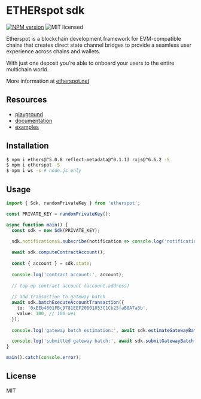 # ETHERspot sdk

[![NPM version][npm-image]][npm-url]
![MIT licensed][license-image]

Etherspot is a blockchain development framework for EVM-compatible chains that creates direct state channel bridges to provide a seamless user experience across chains and wallets.

With just one deposit you’re able to onboard your users to the entire multichain world.

More information at [etherspot.net](https://www.etherspot.net/)

## Resources

* [playground](https://try.etherspot.dev)
* [documentation](https://docs.etherspot.dev)
* [examples](https://github.com/etherspot/etherspot-sdk/tree/develop/examples)

## Installation

```bash
$ npm i ethers@^5.0.8 reflect-metadata@^0.1.13 rxjs@^6.6.2 -S
$ npm i etherspot -S
$ npm i ws -s # node.js only
```

## Usage

```typescript
import { Sdk, randomPrivateKey } from 'etherspot';

const PRIVATE_KEY = randomPrivateKey();

async function main() {
  const sdk = new Sdk(PRIVATE_KEY);

  sdk.notifications$.subscribe(notification => console.log('notification:', notification));
  
  await sdk.computeContractAccount();
  
  const { account } = sdk.state;
  
  console.log('contract account:', account);
  
  // top-up contract account (account.address)
  
  // add transaction to gateway batch
  await sdk.batchExecuteAccountTransaction({
    to: '0xEEb4801FBc9781EEF20801853C1Cb25faB8A7a3b',
    value: 100, // 100 wei
  });
  
  console.log('gateway batch estimation:', await sdk.estimateGatewayBatch());

  console.log('submitted gateway batch:', await sdk.submitGatewayBatch());
}

main().catch(console.error);
```


## License

MIT

[npm-image]: https://badge.fury.io/js/etherspot.svg
[npm-url]: https://npmjs.org/package/etherspot
[license-image]: https://img.shields.io/badge/license-MIT-blue.svg

